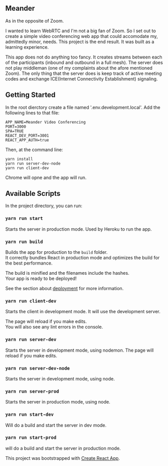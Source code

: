 ## Meander
As in the opposite of Zoom.


I wanted to learn WebRTC and I'm not a big fan of Zoom. So I set out to create a simple video conferencing web app that could accomodate my, admittedly minor, needs. This project is the end result. It was built as a learning experience.

This app does not do anything too fancy. It creates streams between each of the participants (inbound and outbound in a full mesh). The server does not play middleman (one of my complaints about the afore mentioned Zoom). The only thing that the server does is keep track of active meeting codes and exchange ICE(Internet Connectivity Establishment) signaling.

## Getting Started

In the root dierctory create a file named '.env.development.local'. Add the following lines to that file:

```
APP_NAME=Meander Video Conferencing
PORT=3000
SPA=TRUE
REACT_DEV_PORT=3001
REACT_APP_AUTH=true
```
Then, at the command line:

```
yarn install
yarn run server-dev-node
yarn run client-dev
```

Chrome will opne and the app will run.

## Available Scripts

In the project directory, you can run:

### `yarn run start`

Starts the server in production mode. Used by Heroku to run the app.

### `yarn run build`

Builds the app for production to the `build` folder.<br />
It correctly bundles React in production mode and optimizes the build for the best performance.

The build is minified and the filenames include the hashes.<br />
Your app is ready to be deployed!

See the section about [deployment](https://facebook.github.io/create-react-app/docs/deployment) for more information.

### `yarn run client-dev`

Starts the client in development mode. It will use the development server. 

The page will reload if you make edits.<br />
You will also see any lint errors in the console.

### `yarn run server-dev`

Starts the server in development mode, using nodemon. The page will reload if you make edits.


### `yarn run server-dev-node`
Starts the server in development mode, using node. 

### `yarn run server-prod`
Starts the server in production mode, using node. 

### `yarn run start-dev`

Will do a build and start the server in dev mode.

### `yarn run start-prod`

will do a build and start the server in production mode.

This project was bootstrapped with [Create React App](https://github.com/facebook/create-react-app).


